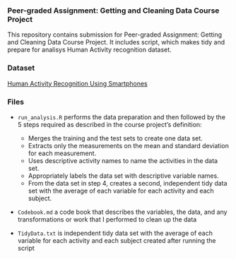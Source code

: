 ### **Peer-graded Assignment: Getting and Cleaning Data Course Project**

This repository contains submission for Peer-graded Assignment: Getting and Cleaning Data Course Project. It includes script, which makes tidy and prepare for analisys Human Activity recognition dataset.

### **Dataset**

[Human Activity Recognition Using Smartphones](http://archive.ics.uci.edu/dataset/240/human+activity+recognition+using+smartphones)

### **Files**

* `run_analysis.R` performs the data preparation and then followed by the 5 steps required as described in the course project’s definition:

  * Merges the training and the test sets to create one data set.
  * Extracts only the measurements on the mean and standard deviation for each measurement.
  * Uses descriptive activity names to name the activities in the data set.
  * Appropriately labels the data set with descriptive variable names.
  * From the data set in step 4, creates a second, independent tidy data set with the average of each variable for each activity and each subject.

* `Codebook.md` a code book that describes the variables, the data, and any transformations or work that I performed to clean up the data

* `TidyData.txt` is independent tidy data set with the average of each variable for each activity and each subject created after running the script